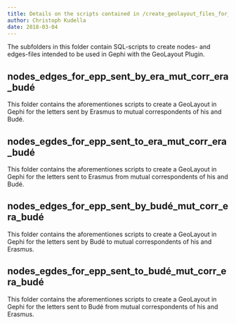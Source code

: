 ```yaml
---
title: Details on the scripts contained in /create_geolayout_files_for_gephi_mut_corr_era_budé/
author: Christoph Kudella
date: 2018-03-04
---
```

The subfolders in this folder contain SQL-scripts to create nodes- and edges-files intended to be used in Gephi with the GeoLayout Plugin.

## nodes_edges_for_epp_sent_by_era_mut_corr_era_budé
This folder contains the aforementiones scripts to create a GeoLayout in Gephi for the letters sent by Erasmus to mutual correspondents of his and Budé.

## nodes_egdes_for_epp_sent_to_era_mut_corr_era_budé
This folder contains the aforementiones scripts to create a GeoLayout in Gephi for the letters sent to Erasmus from mutual correspondents of his and Budé.

## nodes_edges_for_epp_sent_by_budé_mut_corr_era_budé
This folder contains the aforementiones scripts to create a GeoLayout in Gephi for the letters sent by Budé to mutual correspondents of his and Erasmus.

## nodes_egdes_for_epp_sent_to_budé_mut_corr_era_budé
This folder contains the aforementiones scripts to create a GeoLayout in Gephi for the letters sent to Budé from mutual correspondents of his and Erasmus.
